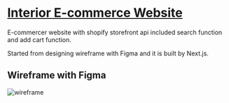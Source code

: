 # [Interior E-commerce Website](https://eclat-interior.vercel.app/)


E-commercer website with shopify storefront api included search function and add cart function. 

Started from designing wireframe with Figma and it is built by Next.js.



## Wireframe with Figma
![wireframe](https://user-images.githubusercontent.com/88405082/204145278-46eb541c-09f0-4e1b-bb7e-36b0c0064040.png)
